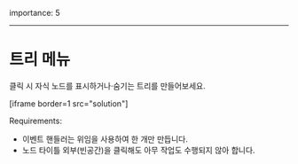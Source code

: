 importance: 5

---

# 트리 메뉴

클릭 시 자식 노드를 표시하거나·숨기는 트리를 만들어보세요.

[iframe border=1 src="solution"]

Requirements:

- 이벤트 핸들러는 위임을 사용하여 한 개만 만듭니다.
- 노드 타이틀 외부(빈공간)을 클릭해도 아무 작업도 수행되지 않아 합니다.
